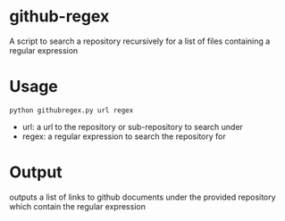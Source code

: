 # github-regex
A script to search a repository recursively for a list of files containing a regular expression

# Usage
`python githubregex.py url regex`
- url: a url to the repository or sub-repository to search under
- regex: a regular expression to search the repository for

# Output
outputs a list of links to github documents under the provided repository which contain the regular expression

